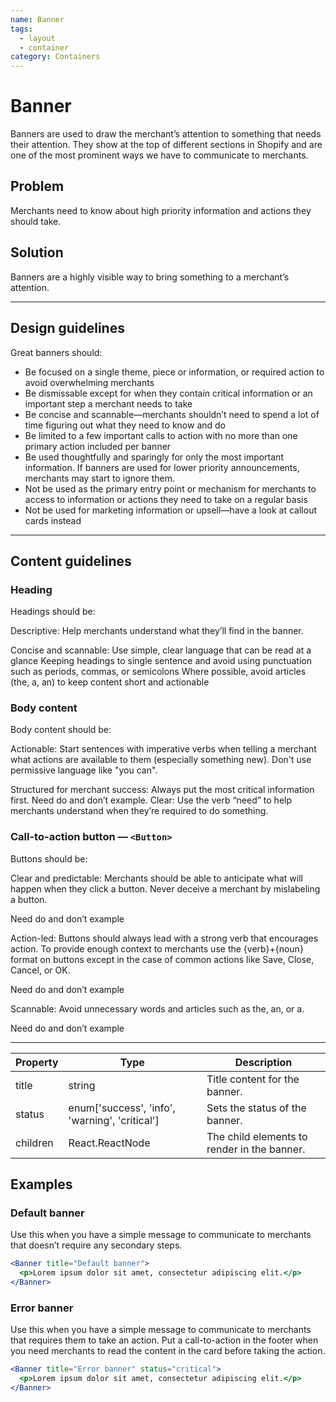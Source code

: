 ```yaml
---
name: Banner
tags:
  - layout
  - container
category: Containers
---
```


# Banner

Banners are used to draw the merchant’s attention to something that needs their attention. They show at the top of different sections in Shopify and are one of the most prominent ways we have to communicate to merchants.

## Problem

Merchants need to know about high priority information and actions they should take.

## Solution

Banners are a highly visible way to bring something to a merchant’s attention.

---

## Design guidelines

Great banners should:

- Be focused on a single theme, piece or information, or required action to avoid overwhelming merchants
- Be dismissable except for when they contain critical information or an important step a merchant needs to take
- Be concise and scannable—merchants shouldn’t need to spend a lot of time figuring out what they need to know and do
- Be limited to a few important calls to action with no more than one primary action included per banner
- Be used thoughtfully and sparingly for only the most important information. If banners are used for lower priority announcements, merchants may start to ignore them.
- Not be used as the primary entry point or mechanism for merchants to access to information or actions they need to take on a regular basis
- Not be used for marketing information or upsell—have a look at callout cards instead

---

## Content guidelines

### Heading

Headings should be:

Descriptive: Help merchants understand what they’ll find in the banner.

Concise and scannable:
Use simple, clear language that can be read at a glance
Keeping headings to single sentence and avoid using punctuation such as periods, commas, or semicolons
Where possible, avoid articles (the, a, an) to keep content short and actionable

### Body content

Body content should be:

Actionable: Start sentences with imperative verbs when telling a merchant what actions are available to them (especially something new). Don't use permissive language like "you can".

Structured for merchant success: Always put the most critical information first.
Need do and don’t example.
Clear: Use the verb “need” to help merchants understand when they’re required to do something.

### Call-to-action button — `<Button>`

Buttons should be:

Clear and predictable: Merchants should be able to anticipate what will happen when they click a button. Never deceive a merchant by mislabeling a button.

Need do and don’t example

Action-led: Buttons should always lead with a strong verb that encourages action. To provide enough context to merchants use the {verb}+{noun} format on buttons except in the case of common actions like Save, Close, Cancel, or OK.

Need do and don’t example

Scannable: Avoid unnecessary words and articles such as the, an, or a.

Need do and don’t example

---

| Property | Type | Description |
| -------- | ---- | ----------- |
| title | string | Title content for the banner. |
| status | enum['success', 'info', 'warning', 'critical'] | Sets the status of the banner. |
| children | React.ReactNode | The child elements to render in the banner. |

## Examples

### Default banner

Use this when you have a simple message to communicate to merchants that doesn’t require any secondary steps.

```jsx
<Banner title="Default banner">
  <p>Lorem ipsum dolor sit amet, consectetur adipiscing elit.</p>
</Banner>
```

### Error banner

Use this when you have a simple message to communicate to merchants that requires them to take an action. Put a call-to-action in the footer when you need merchants to read the content in the card before taking the action.

```jsx
<Banner title="Error banner" status="critical">
  <p>Lorem ipsum dolor sit amet, consectetur adipiscing elit.</p>
</Banner>
```
